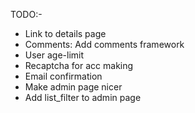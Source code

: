 TODO:-
- Link to details page
- Comments: Add comments framework
- User age-limit
- Recaptcha for acc making
- Email confirmation
- Make admin page nicer
- Add list_filter to admin page
